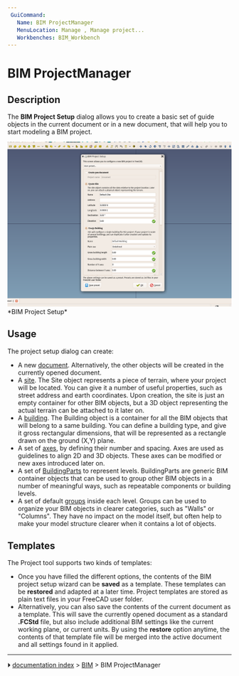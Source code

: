 ```yaml
---
 GuiCommand:
   Name: BIM ProjectManager
   MenuLocation: Manage , Manage project...
   Workbenches: BIM_Workbench
---
```


# BIM ProjectManager

## Description

The **BIM Project Setup** dialog allows you to create a basic set of guide objects in the current document or in a new document, that will help you to start modeling a BIM project.

 <img alt="" src=images/BIM_project_screenshot.png  style="width:600px;">  
*BIM Project Setup*

## Usage

The project setup dialog can create:

-   A new [document](Document_structure.md). Alternatively, the other objects will be created in the currently opened document.
-   A [site](Arch_Site.md). The Site object represents a piece of terrain, where your project will be located. You can give it a number of useful properties, such as street address and earth coordinates. Upon creation, the site is just an empty container for other BIM objects, but a 3D object representing the actual terrain can be attached to it later on.
-   A [building](Arch_Building.md). The Building object is a container for all the BIM objects that will belong to a same building. You can define a building type, and give it gross rectangular dimensions, that will be represented as a rectangle drawn on the ground (X,Y) plane.
-   A set of [axes](Arch_Axis.md), by defining their number and spacing. Axes are used as guidelines to align 2D and 3D objects. These axes can be modified or new axes introduced later on.
-   A set of [BuildingParts](Arch_BuildingPart.md) to represent levels. BuildingParts are generic BIM container objects that can be used to group other BIM objects in a number of meaningful ways, such as repeatable components or building levels.
-   A set of default [groups](Std_Group.md) inside each level. Groups can be used to organize your BIM objects in clearer categories, such as \"Walls\" or \"Columns\". They have no impact on the model itself, but often help to make your model structure clearer when it contains a lot of objects.

## Templates

The Project tool supports two kinds of templates:

-   Once you have filled the different options, the contents of the BIM project setup wizard can be **saved** as a template. These templates can be **restored** and adapted at a later time. Project templates are stored as plain text files in your FreeCAD user folder.
-   Alternatively, you can also save the contents of the current document as a template. This will save the currently opened document as a standard **.FCStd** file, but also include additional BIM settings like the current working plane, or current units. By using the **restore** option anytime, the contents of that template file will be merged into the active document and all settings found in it applied.



---
⏵ [documentation index](../README.md) > [BIM](BIM_Workbench.md) > BIM ProjectManager

